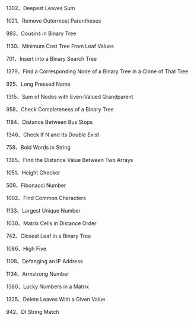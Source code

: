 1302、Deepest Leaves Sum

1021、Remove Outermost Parentheses

993、Cousins in Binary Tree

1130、Minimum Cost Tree From Leaf Values

701、Insert into a Binary Search Tree

1379、Find a Corresponding Node of a Binary Tree in a Clone of That Tree

925、Long Pressed Name

1315、Sum of Nodes with Even-Valued Grandparent

958、Check Completeness of a Binary Tree

1184、Distance Between Bus Stops

1346、Check If N and Its Double Exist

758、Bold Words in String

1385、Find the Distance Value Between Two Arrays

1051、Height Checker

509、Fibonacci Number

1002、Find Common Characters

1133、Largest Unique Number

1030、Matrix Cells in Distance Order

742、Closest Leaf in a Binary Tree

1086、High Five

1108、Defanging an IP Address

1134、Armstrong Number

1380、Lucky Numbers in a Matrix

1325、Delete Leaves With a Given Value

942、DI String Match

